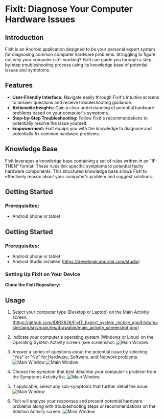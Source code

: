 


# FixIt: Diagnose Your Computer Hardware Issues


## Introduction

FixIt is an Android application designed to be your personal expert system for diagnosing common computer hardware problems. Struggling to figure out why your computer isn't working? FixIt can guide you through a step-by-step troubleshooting process using its knowledge base of potential issues and symptoms.

## Features

* **User-Friendly Interface:**  Navigate easily through FixIt's intuitive screens to answer questions and receive troubleshooting guidance.
* **Actionable Insights:**  Gain a clear understanding of potential hardware problems based on your computer's symptoms.
* **Step-by-Step Troubleshooting:**  Follow FixIt's recommendations to potentially resolve the issue yourself.
* **Empowerment:**  FixIt equips you with the knowledge to diagnose and potentially fix common hardware problems.

## Knowledge Base

FixIt leverages a knowledge base containing a set of rules written in an "IF-THEN" format. These rules link specific symptoms to potential faulty hardware components.  This structured knowledge base allows FixIt to effectively reason about your computer's problem and suggest solutions.


## Getting Started

### Prerequisites:

* Android phone or tablet

## Getting Started

### Prerequisites:

* Android phone or tablet
* Android Studio installed (https://developer.android.com/studio)  

### Setting Up FixIt on Your Device

 **Clone the FixIt Repository:**


## Usage

1.  Select your computer type (Desktop or Laptop) on the Main Activity screen.
   (https://github.com/IDIR2626/FixIT_Expert_system_mobile_app/blob/master/app/src/main/res/drawable/main_activity_screenshot.png)
2.  Indicate your computer's operating system (Windows or Linux) on the Operating System Activity screen (see screenshot.
  ![Main Window](https://github.com/IDIR2626/FixIT_Expert_system_mobile_app/blob/master/app/src/main/res/drawable/operating_system_activity_sceenshot.png)
3.  Answer a series of questions about the potential issue by selecting "Yes" or "No" for Hardware, Software, and Network problems.
  ![Main Window](https://github.com/IDIR2626/FixIT_Expert_system_mobile_app/blob/master/app/src/main/res/drawable/software_activity_screenshot.png)
  ![Main Window](https://github.com/IDIR2626/FixIT_Expert_system_mobile_app/blob/master/app/src/main/res/drawable/network_activity_screenshot.png)

5.  Choose the symptom that best describe your computer's problem from the Symptoms Activity list.
  ![Main Window](https://github.com/IDIR2626/FixIT_Expert_system_mobile_app/blob/master/app/src/main/res/drawable/symptoms_activity_screenshot.png)
6.  If applicable, select any sub-symptoms that further detail the issue.
  ![Main Window](https://github.com/IDIR2626/FixIT_Expert_system_mobile_app/blob/master/app/src/main/res/drawable/sub_symptom_activity_screenshot.png)
7.  FixIt will analyze your responses and present potential hardware problems along with troubleshooting steps or recommendations on the Solution Activity screen.
  ![Main Window](https://github.com/IDIR2626/FixIT_Expert_system_mobile_app/blob/master/app/src/main/res/drawable/solution_activity_screenshot.png)




